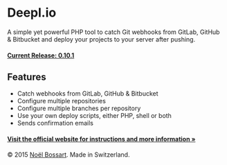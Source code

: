 # Deepl.io

A simple yet powerful PHP tool to catch Git webhooks from GitLab, GitHub & Bitbucket and deploy your projects to your server after pushing.

#### [Current Release: 0.10.1](https://github.com/noelboss/deepl.io/archive/0.10.1.zip)

## Features

* Catch webhooks from GitLab, GitHub & Bitbucket
* Configure multiple repositories
* Configure multiple branches per repository
* Use your own deploy scripts, either PHP, shell or both
* Sends confirmation emails

#### [Visit the official website for instructions and more information »](http://deepl.io)

© 2015 [Noël Bossart](http://noelboss.com). Made in Switzerland.
